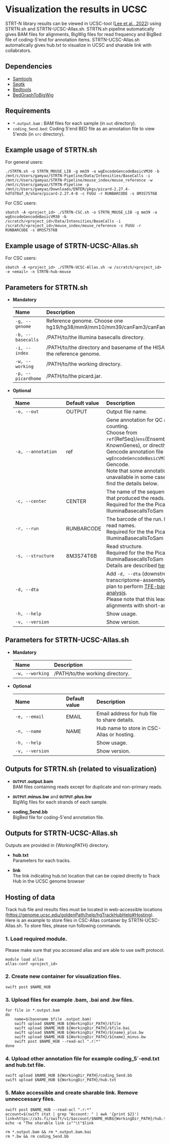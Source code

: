 # Visualization the results in UCSC

STRT-N library results can be viewed in UCSC-tool ([Lee et al., 2022](https://academic.oup.com/nar/article/50/D1/D1115/6413593?login=false)) using STRTN.sh and STRTN-UCSC-Allas.sh. STRTN.sh pipeline automatically gives BAM files for alignments, BigWig files for read frequency and BigBed file of coding-5'end for annotation items. STRTN-UCSC-Allas.sh automatically gives hub.txt to visualize in UCSC and sharable link with collabrators.

## Dependencies
- [Samtools](https://www.htslib.org/)
- [Seqtk](https://github.com/lh3/seqtk)
- [Bedtools](https://bedtools.readthedocs.io/en/latest/)
- [BedGraphToBigWig](https://github.com/ucscGenomeBrowser/kent/releases/tag/v377_base)

## Requirements
- `*.output.bam` : BAM files for each sample (in `out` directory).
- `coding_5end.bed`: Coding 5'end BED file as an annotation file to view 5'ends (in `src` directory). 

## Example usage of STRTN.sh
For general users:
```
./STRTN.sh -o STRTN_MOUSE_LIB -g mm39 -a wgEncodeGencodeBasicVM30 -b /mnt/c/Users/gamyaz/STRTN-Pipeline/Data/Intensities/BaseCalls -i /mnt/c/Users/gamyaz/STRTN-Pipeline/mouse_index/mouse_reference -w /mnt/c/Users/gamyaz/STRTN-Pipeline -p /mnt/c/Users/gamyaz/Downloads/ENTER/pkgs/picard-2.27.4-hdfd78af_0/share/picard-2.27.4-0 -c FUGU -r RUNBARCODE -s 8M3S75T6B
```
For CSC users:
```
sbatch -A <project_id> ./STRTN-CSC.sh -o STRTN_MOUSE_LIB -g mm39 -a wgEncodeGencodeBasicVM30 -b /scratch/<project_id>/Data/Intensities/BaseCalls -i /scratch/<project_id>/mouse_index/mouse_reference -c FUGU -r RUNBARCODE -s 8M3S75T6B
```

## Example usage of STRTN-UCSC-Allas.sh
For CSC users:
```
sbatch -A <project_id> ./STRTN-UCSC-Allas.sh -w /scratch/<project_id> -e <email> -n STRTN-hub-mouse
```

## Parameters for STRTN.sh
- __Mandatory__

   | Name | Description |
   | :--- | :--- |
   | `-g, --genome` | Reference genome. Choose one hg19/hg38/mm9/mm10/mm39/canFam3/canFam6/bosTau9. |
   | `-b, --basecalls` | /PATH/to/the Illumina basecalls directory.|
   | `-i, --index` | /PATH/to/the directory and basename of the HISAT2 index for the reference genome. |
   | `-w, --working` | /PATH/to/the working directory. | 
   | `-p, --picardhome` | /PATH/to/the picard.jar. | 

- __Optional__

   | Name&nbsp;&nbsp;&nbsp;&nbsp;&nbsp;&nbsp;&nbsp;&nbsp;&nbsp;&nbsp;&nbsp;&nbsp;&nbsp;&nbsp;&nbsp;&nbsp;&nbsp;&nbsp;&nbsp;&nbsp;&nbsp;&nbsp;&nbsp;|Default value|Description|
   | :--- | :--- | :--- |
   | `-o, --out` | OUTPUT | Output file name.|
   | `-a, --annotation` | ref | Gene annotation for QC and counting. <br> Choose from `ref`(RefSeq)/`ens`(Ensembl)/`kg`(UCSC KnownGenes), or directly input the Gencode annotation file name (eg. `wgEncodeGencodeBasicVM30`) for Gencode. <br>Note that some annotations are unavailable in some cases. Please find the details below.
   | `-c, --center ` | CENTER | The name of the sequencing center that produced the reads.<br>Required for the the Picard IlluminaBasecallsToSam program.|
   | `-r, --run` | RUNBARCODE | The barcode of the run. Prefixed to read names.<br>Required for the the Picard IlluminaBasecallsToSam program.|
   | `-s, --structure` | 8M3S74T6B | Read structure.<br>Required for the the Picard IlluminaBasecallsToSam program.<br>Details are described [here](https://software.broadinstitute.org/gatk/documentation/tooldocs/4.0.4.0/picard_illumina_IlluminaBasecallsToSam.php#--READ_STRUCTURE).|
   | `-d, --dta` | | Add `-d, --dta` (downstream-transcriptome-assembly) if you plan to perform [TFE-based analysis](https://github.com/my0916/STRT2/blob/master/TFE-README.md).<br>Please note that this leads to fewer alignments with short-anchors.|
   | `-h, --help`| | Show usage.|
   | `-v, --version`| | Show version.|

## Parameters for STRTN-UCSC-Allas.sh
- __Mandatory__

   | Name | Description |
   | :--- | :--- |
   | `-w, --working` | /PATH/to/the working directory. | 
   
- __Optional__

   | Name&nbsp;&nbsp;&nbsp;&nbsp;&nbsp;&nbsp;&nbsp;&nbsp;&nbsp;&nbsp;&nbsp;&nbsp;&nbsp;&nbsp;&nbsp;&nbsp;&nbsp;&nbsp;&nbsp;&nbsp;&nbsp;&nbsp;&nbsp;|Default value|Description|
   | :--- | :--- | :--- |
   | `-e, --email` | EMAIL | Email address for hub file to share details.|
   | `-n, --name` | NAME | Hub name to store in CSC-Allas or hosting.|
   | `-h, --help`| | Show usage.|
   | `-v, --version`| | Show version.|

## Outputs for STRTN.sh (related to visualization)

- __`OUTPUT`.output.bam__ <br>
BAM files containing reads except for duplicate and non-primary reads.

- __`OUTPUT`.minus.bw__ and __`OUTPUT`.plus.bw__ <br>
BigWig files for each strands of each sample.

- __coding_5end.bb__ <br>
BigBed file for coding-5'end annotation file.

## Outputs for STRTN-UCSC-Allas.sh
Outputs are provided in {WorkingPATH} directory.

- __hub.txt__ <br>
Parameters for each tracks. 

- __link__ <br>
The link indicating hub.txt location that can be copied directly to Track Hub in the UCSC genome browser

## Hosting of data
Track hub file and results files must be located in web-accessible locations (https://genome.ucsc.edu/goldenPath/help/hgTrackHubHelp#Hosting). 
Here is an example to store files in CSC-Allas container by STRTN-UCSC-Allas.sh. To store files, please run following commands.

### 1. Load required module.
Please make sure that you accessed allas and are able to use swift protocol. 
```
module load allas
allas-conf <project_id>
```
### 2. Create new container for visualization files.
```
swift post $NAME_HUB
```
### 3. Upload files for example .bam, .bai and .bw files.
```
for file in *.output.bam
do
    name=$(basename $file .output.bam)
    swift upload $NAME_HUB ${WorkingDir_PATH}/$file
    swift upload $NAME_HUB ${WorkingDir_PATH}/$file.bai
    swift upload $NAME_HUB ${WorkingDir_PATH}/${name}_plus.bw
    swift upload $NAME_HUB ${WorkingDir_PATH}/${name}_minus.bw
    swift post $NAME_HUB --read-acl ".r:*"
done
```
### 4. Upload other annotation file for example coding_5´-end.txt and hub.txt file.
```
swift upload $NAME_HUB ${WorkingDir_PATH}/coding_5end.bb
swift upload $NAME_HUB ${WorkingDir_PATH}/hub.txt
```
### 5. Make accessible and create sharable link. Remove unneccessary files.
```
swift post $NAME_HUB --read-acl ".r:*"
account=$(swift stat | grep "Account: " | awk '{print $2}')
link=https://a3s.fi/swift/v1/$account/$NAME_HUB${WorkingDir_PATH}/hub.txt
echo -e "The sharable link is""\t"$link

rm *.output.bam && rm *.output.bam.bai 
rm *.bw && rm coding_5end.bb
```
